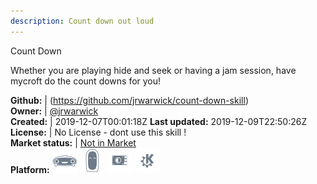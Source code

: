 ```yaml
---
description: Count down out loud
---
```

Count Down

Whether you are playing hide and seek or having a jam session, have mycroft do the count downs for you!

**Github:** | (https://github.com/jrwarwick/count-down-skill)  
**Owner:** | [@jrwarwick](https://github.com/jrwarwick)  
**Created:** | 2019-12-07T00:01:18Z  **Last updated:** 2019-12-09T22:50:26Z  
**License:** | No License - dont use this skill !  
**Market status:** | [Not in Market](https://market.mycroft.ai/skill/)  
**Platform:**   ![](.gitbook/assets/mark-1-icon.png)  ![](.gitbook/assets/mark-2-icon.png)  ![](.gitbook/assets/picroft-icon.png)  ![](.gitbook/assets/kde.png)   
